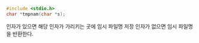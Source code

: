 ~~~c
#include <stdio.h>
char *tmpnam(char *s);
~~~
인자가 있으면 해당 인자가 가리키는 곳에 임시 파일명 저장
인자가 없으면 임시 파일명을 반환한다.